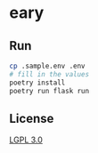 # eary

## Run

```sh
cp .sample.env .env
# fill in the values
poetry install
poetry run flask run
```

## License

[LGPL 3.0](LICENSE)

